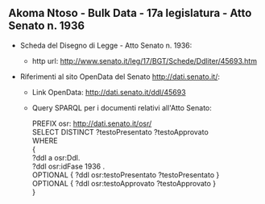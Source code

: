 ## Akoma Ntoso - Bulk Data - 17a legislatura - Atto Senato n. 1936 ##

* Scheda del Disegno di Legge - Atto Senato n. 1936:
	* http url: http://www.senato.it/leg/17/BGT/Schede/Ddliter/45693.htm

* Riferimenti al sito OpenData del Senato http://dati.senato.it/:
	* Link OpenData: http://dati.senato.it/ddl/45693
	* Query SPARQL per i documenti relativi all'Atto Senato:

        PREFIX osr: <http://dati.senato.it/osr/>  
		SELECT DISTINCT ?testoPresentato ?testoApprovato  
		WHERE  
		{  
		    ?ddl a osr:Ddl.  
		    ?ddl osr:idFase 1936 .  
		    OPTIONAL { ?ddl osr:testoPresentato ?testoPresentato }  
		    OPTIONAL { ?ddl osr:testoApprovato ?testoApprovato }  
		}
		